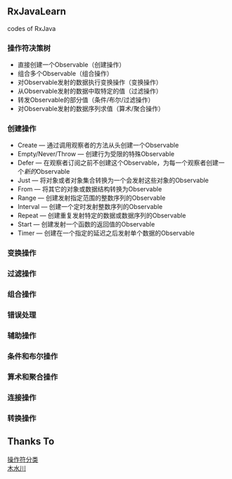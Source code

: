 ## RxJavaLearn
codes of RxJava


### 操作符决策树

- 直接创建一个Observable（创建操作）
- 组合多个Observable（组合操作）
- 对Observable发射的数据执行变换操作（变换操作）
- 从Observable发射的数据中取特定的值（过滤操作）
- 转发Observable的部分值（条件/布尔/过滤操作）
- 对Observable发射的数据序列求值（算术/聚合操作）   



### 创建操作
- Create — 通过调用观察者的方法从头创建一个Observable
- Empty/Never/Throw — 创建行为受限的特殊Observable
- Defer — 在观察者订阅之前不创建这个Observable，为每一个观察者创建一个*新的*Observable
- Just — 将对象或者对象集合转换为一个会发射这些对象的Observable
- From — 将其它的对象或数据结构转换为Observable
- Range — 创建发射指定范围的整数序列的Observable
- Interval — 创建一个定时发射整数序列的Observable
- Repeat — 创建重复发射特定的数据或数据序列的Observable
- Start — 创建发射一个函数的返回值的Observable
- Timer — 创建在一个指定的延迟之后发射单个数据的Observable



### 变换操作


### 过滤操作


### 组合操作


### 错误处理


### 辅助操作


### 条件和布尔操作


### 算术和聚合操作


### 连接操作
 
 
### 转换操作


## Thanks To
[操作符分类](https://mcxiaoke.gitbooks.io/rxdocs/content/Operators.html)<br>
[木水川](http://mushuichuan.com/tags/RxJava/)
